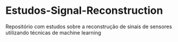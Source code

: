 # Estudos-Signal-Reconstruction
Repositório com estudos sobre a reconstrução de sinais de sensores utilizando técnicas de machine learning
